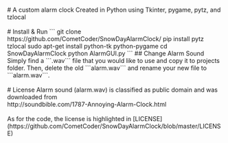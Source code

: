 <br>
# A custom alarm clock
Created in Python using Tkinter, pygame, pytz, and tzlocal
<br>
<br>
# Install & Run
```
git clone https://github.com/CometCoder/SnowDayAlarmClock/
pip install pytz tzlocal
sudo apt-get install python-tk python-pygame
cd SnowDayAlarmClock
python AlarmGUI.py
```
## Change Alarm Sound
Simply find a ```.wav``` file that you would like to use and copy it to projects folder. Then, delete the old ```alarm.wav``` and rename your new file to ```alarm.wav```.
<br>
<br>
# License
Alarm sound (alarm.wav) is classified as public domain and was downloaded from <br>
http://soundbible.com/1787-Annoying-Alarm-Clock.html
<br><br>
As for the code, the license is highlighted in [LICENSE](https://github.com/CometCoder/SnowDayAlarmClock/blob/master/LICENSE)
